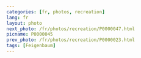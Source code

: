 ```yaml
---
categories: [fr, photos, recreation]
lang: fr
layout: photo
next_photo: /fr/photos/recreation/P0000047.html
picname: P0000045
prev_photo: /fr/photos/recreation/P0000023.html
tags: [Feigenbaum]
---
```

